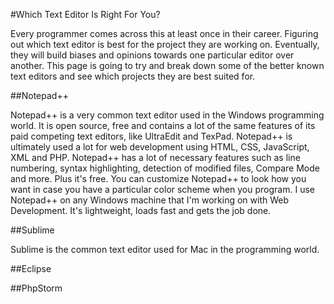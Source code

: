 #Which Text Editor Is Right For You?

Every programmer comes across this at least once in their career. Figuring out which text editor is best for the project they are working on. Eventually, they will build biases and opinions towards one particular editor over another. This page is going to try and break down some of the better known text editors and see which projects they are best suited for.

##Notepad++

Notepad++ is a very common text editor used in the Windows programming world. It is open source, free and contains a lot of the same features of its paid competing text editors, like UltraEdit and TexPad. Notepad++ is ultimately used a lot for web development using HTML, CSS, JavaScript, XML and PHP. Notepad++ has a lot of necessary features such as line numbering, syntax highlighting, detection of modified files, Compare Mode and more. Plus it's free. You can customize Notepad++ to look how you want in case you have a particular color scheme when you program. I use Notepad++ on any Windows machine that I'm working on with Web Development. It's lightweight, loads fast and gets the job done.

##Sublime

Sublime is the common text editor used for Mac in the programming world. 

##Eclipse



##PhpStorm




